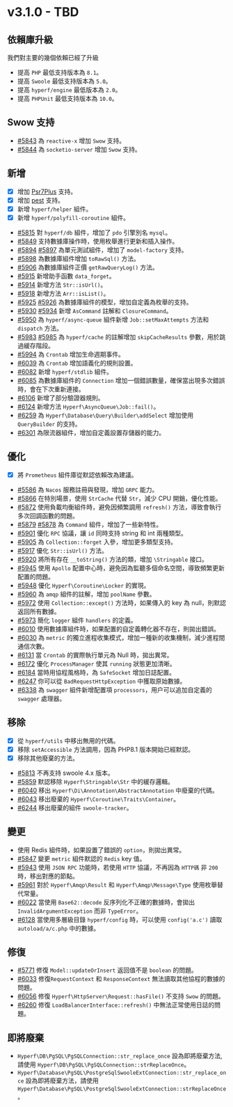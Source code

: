 # v3.1.0 - TBD

## 依賴庫升級

我們對主要的幾個依賴已經了升級

- 提高 `PHP` 最低支持版本為 `8.1`。
- 提高 `Swoole` 最低支持版本為 `5.0`。
- 提高 `hyperf/engine` 最低版本為 `2.0`。
- 提高 `PHPUnit` 最低支持版本為 `10.0`。

## Swow 支持

- [#5843](https://github.com/hyperf/hyperf/pull/5843) 為 `reactive-x` 增加 `Swow` 支持。
- [#5844](https://github.com/hyperf/hyperf/pull/5844) 為 `socketio-server` 增加 `Swow` 支持。

## 新增

- [x] 增加 [Psr7Plus](https://github.com/swow/psr7-plus) 支持。
- [x] 增加 [pest](https://github.com/pestphp/pest) 支持。
- [x] 新增 `hyperf/helper` 組件。
- [x] 新增 `hyperf/polyfill-coroutine` 組件。
- [#5815](https://github.com/hyperf/hyperf/pull/5815) 對 `hyperf/db` 組件，增加了 `pdo` 引擎別名 `mysql`。
- [#5849](https://github.com/hyperf/hyperf/pull/5849) 支持數據庫操作時，使用枚舉進行更新和插入操作。
- [#5894](https://github.com/hyperf/hyperf/pull/5894) [#5897](https://github.com/hyperf/hyperf/pull/5897) 為單元測試組件，增加了 `model-factory` 支持。
- [#5898](https://github.com/hyperf/hyperf/pull/5898) 為數據庫組件增加 `toRawSql()` 方法。
- [#5906](https://github.com/hyperf/hyperf/pull/5906) 為數據庫組件正價 `getRawQueryLog()` 方法。
- [#5915](https://github.com/hyperf/hyperf/pull/5915) 新增助手函數 `data_forget`。
- [#5914](https://github.com/hyperf/hyperf/pull/5914) 新增方法 `Str::isUrl()`。
- [#5918](https://github.com/hyperf/hyperf/pull/5918) 新增方法 `Arr::isList()`。
- [#5925](https://github.com/hyperf/hyperf/pull/5925) [#5926](https://github.com/hyperf/hyperf/pull/5926) 為數據庫組件的模型，增加自定義為枚舉的支持。
- [#5930](https://github.com/hyperf/hyperf/pull/5930) [#5934](https://github.com/hyperf/hyperf/pull/5934) 新增 `AsCommand` 註解和 `ClosureCommand`。
- [#5950](https://github.com/hyperf/hyperf/pull/5950) 為 `hyperf/async-queue` 組件新增 `Job::setMaxAttempts` 方法和 `dispatch` 方法。
- [#5983](https://github.com/hyperf/hyperf/pull/5983) [#5985](https://github.com/hyperf/hyperf/pull/5985) 為 `hyperf/cache` 的註解增加 `skipCacheResults` 參數，用於跳過緩存階段。
- [#5994](https://github.com/hyperf/hyperf/pull/5994) 為 `Crontab` 增加生命週期事件。
- [#6039](https://github.com/hyperf/hyperf/pull/6039) 為 `Crontab` 增加語義化的規則設置。
- [#6082](https://github.com/hyperf/hyperf/pull/6082) 新增 `hyperf/stdlib` 組件。
- [#6085](https://github.com/hyperf/hyperf/pull/6085) 為數據庫組件的 `Connection` 增加一個錯誤數量，確保當出現多次錯誤時，會在下次重新連接。
- [#6106](https://github.com/hyperf/hyperf/pull/6106) 新增了部分驗證器規則。
- [#6124](https://github.com/hyperf/hyperf/pull/6124) 新增方法 `Hyperf\AsyncQueue\Job::fail()`。
- [#6259](https://github.com/hyperf/hyperf/pull/6259) 為 `Hyperf\Database\Query\Builder\addSelect` 增加使用 `QueryBuilder` 的支持。
- [#6301](https://github.com/hyperf/hyperf/pull/6301) 為限流器組件，增加自定義設置存儲器的能力。

## 優化

- [x] 將 `Prometheus` 組件庫從默認依賴改為建議。
- [#5586](https://github.com/hyperf/hyperf/pull/5586) 為 `Nacos` 服務註冊與發現，增加 `GRPC` 能力。
- [#5866](https://github.com/hyperf/hyperf/pull/5866) 在特別場景，使用 `StrCache` 代替 `Str`，減少 CPU 開銷，優化性能。
- [#5872](https://github.com/hyperf/hyperf/pull/5872) 使用負載均衡組件時，避免因頻繁調用 `refresh()` 方法，導致會執行多次回調函數的問題。
- [#5879](https://github.com/hyperf/hyperf/pull/5879) [#5878](https://github.com/hyperf/hyperf/pull/5878) 為 `Command` 組件，增加了一些新特性。
- [#5901](https://github.com/hyperf/hyperf/pull/5901) 優化 `RPC` 協議，讓 `id` 同時支持 string 和 int 兩種類型。
- [#5905](https://github.com/hyperf/hyperf/pull/5905) 為 `Collection::forget` 入參，增加更多類型支持。
- [#5917](https://github.com/hyperf/hyperf/pull/5917) 優化 `Str::isUrl()` 方法。
- [#5920](https://github.com/hyperf/hyperf/pull/5920) 將所有存在 `__toString()` 方法的類，增加 `\Stringable` 接口。
- [#5945](https://github.com/hyperf/hyperf/pull/5945) 使用 `Apollo` 配置中心時，避免因為監聽多個命名空間，導致頻繁更新配置的問題。
- [#5948](https://github.com/hyperf/hyperf/pull/5948) 優化 `Hyperf\Coroutine\Locker` 的實現。
- [#5960](https://github.com/hyperf/hyperf/pull/5960) 為 `amqp` 組件的註解，增加 `poolName` 參數。
- [#5972](https://github.com/hyperf/hyperf/pull/5972) 使用 `Collection::except()` 方法時，如果傳入的 key 為 null，則默認返回所有數據。
- [#5973](https://github.com/hyperf/hyperf/pull/5973) 簡化 `logger` 組件 `handlers` 的定義。
- [#6010](https://github.com/hyperf/hyperf/pull/6010) 使用數據庫組件時，如果配置的自定義轉化器不存在，則拋出錯誤。
- [#6030](https://github.com/hyperf/hyperf/pull/6030) 為 `metric` 的獨立進程收集模式，增加一種新的收集機制，減少進程間通信次數。
- [#6131](https://github.com/hyperf/hyperf/pull/6131) 當 `Crontab` 的實際執行單元為 Null 時，拋出異常。
- [#6172](https://github.com/hyperf/hyperf/pull/6172) 優化 `ProcessManager` 使其 `running` 狀態更加清晰。
- [#6184](https://github.com/hyperf/hyperf/pull/6184) 當時用協程風格時，為 `SafeSocket` 增加日誌配置。
- [#6247](https://github.com/hyperf/hyperf/pull/6247) 你可以從 `BadRequestHttpException` 中獲取原始數據。
- [#6338](https://github.com/hyperf/hyperf/pull/6338) 為 `swagger` 組件新增配置項 `processors`，用户可以追加自定義的 `swagger` 處理器。

## 移除

- [x] 從 `hyperf/utils` 中移出無用的代碼。
- [x] 移除 `setAccessible` 方法調用，因為 PHP8.1 版本開始已經默認。
- [x] 移除其他廢棄的方法。
- [#5813](https://github.com/hyperf/hyperf/pull/5813) 不再支持 swoole 4.x 版本。
- [#5859](https://github.com/hyperf/hyperf/pull/5859) 默認移除 `Hyperf\Stringable\Str` 中的緩存邏輯。
- [#6040](https://github.com/hyperf/hyperf/pull/6040) 移出 `Hyperf\Di\Annotation\AbstractAnnotation` 中廢棄的代碼。
- [#6043](https://github.com/hyperf/hyperf/pull/6043) 移出廢棄的 `Hyperf\Coroutine\Traits\Container`。
- [#6244](https://github.com/hyperf/hyperf/pull/6244) 移出廢棄的組件 `swoole-tracker`。

## 變更

- 使用 Redis 組件時，如果設置了錯誤的 `option`，則拋出異常。
- [#5847](https://github.com/hyperf/hyperf/pull/5847) 變更 `metric` 組件默認的 `Redis` key 值。
- [#5943](https://github.com/hyperf/hyperf/pull/5943) 使用 `JSON RPC` 功能時，若使用 `HTTP` 協議，不再因為 `HTTP碼` 非 `200` 時，移出對應的節點。
- [#5961](https://github.com/hyperf/hyperf/pull/5961) 對於 `Hyperf\Amqp\Result` 和 `Hyperf\Amqp\Message\Type` 使用枚舉替代常量。
- [#6022](https://github.com/hyperf/hyperf/pull/6022) 當使用 `Base62::decode` 反序列化不正確的數據時，會拋出 `InvalidArgumentException` 而非 `TypeError`。
- [#6128](https://github.com/hyperf/hyperf/pull/6128) 當使用多層級目錄 `hyperf/config` 時，可以使用 `config('a.c')` 讀取 `autoload/a/c.php` 中的數據。

## 修復

- [#5771](https://github.com/hyperf/hyperf/pull/5771) 修復 `Model::updateOrInsert` 返回值不是 `boolean` 的問題。
- [#6033](https://github.com/hyperf/hyperf/pull/6033) 修復`RequestContext` 和 `ResponseContext` 無法讀取其他協程的數據的問題。
- [#6056](https://github.com/hyperf/hyperf/pull/6056) 修復 `Hyperf\HttpServer\Request::hasFile()` 不支持 `Swow` 的問題。
- [#6260](https://github.com/hyperf/hyperf/pull/6260) 修復 `LoadBalancerInterface::refresh()` 中無法正常使用日誌的問題。

## 即將廢棄

- `Hyperf\DB\PgSQL\PgSQLConnection::str_replace_once` 設為即將廢棄方法, 請使用 `Hyperf\DB\PgSQL\PgSQLConnection::strReplaceOnce`。
- `Hyperf\Database\PgSQL\PostgreSqlSwooleExtConnection::str_replace_once` 設為即將廢棄方法，請使用 `Hyperf\Database\PgSQL\PostgreSqlSwooleExtConnection::strReplaceOnce`。
